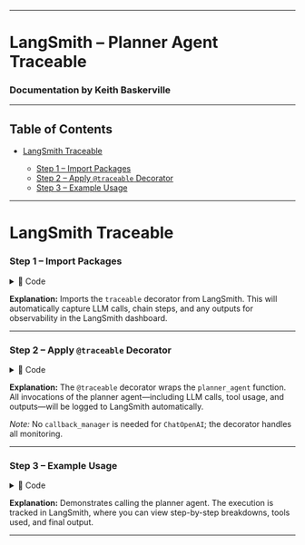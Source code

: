 
---

# LangSmith – Planner Agent Traceable

### Documentation by Keith Baskerville

---

## Table of Contents

* [LangSmith Traceable](#langsmith-traceable)

  * [Step 1 – Import Packages](#step-1--import-packages)
  * [Step 2 – Apply `@traceable` Decorator](#step-2--apply-traceable-decorator)
  * [Step 3 – Example Usage](#step-3--example-usage)

---

# LangSmith Traceable

### Step 1 – Import Packages

<details>
<summary>📂 Code</summary>

```python
from langsmith import traceable
```

</details>

**Explanation:**
Imports the `traceable` decorator from LangSmith. This will automatically capture LLM calls, chain steps, and any outputs for observability in the LangSmith dashboard.

---

### Step 2 – Apply `@traceable` Decorator

<details>
<summary>📂 Code</summary>

```python
@traceable
def planner_agent(query: str):
    try:
        result = planner_chain.invoke({"query": query})
        return result
    except Exception as e:
        return {"error": str(e)}
```

</details>

**Explanation:**
The `@traceable` decorator wraps the `planner_agent` function. All invocations of the planner agent—including LLM calls, tool usage, and outputs—will be logged to LangSmith automatically.

*Note:* No `callback_manager` is needed for `ChatOpenAI`; the decorator handles all monitoring.

---

### Step 3 – Example Usage

<details>
<summary>📂 Code</summary>

```python
query = "I need help finding affordable housing in NYC"
result = planner_agent(query)
print(result)
```

</details>

**Explanation:**
Demonstrates calling the planner agent. The execution is tracked in LangSmith, where you can view step-by-step breakdowns, tools used, and final output.

---

